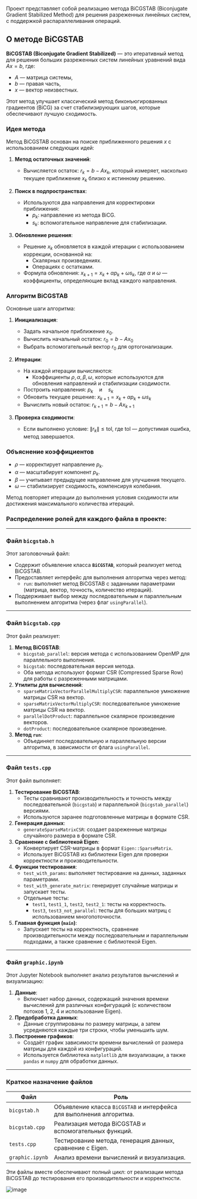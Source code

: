Проект представляет собой реализацию метода BiCGSTAB (Biconjugate Gradient Stabilized Method) для решения разреженных линейных систем, с поддержкой распараллеливания операций.

## О методе BiCGSTAB

**BiCGSTAB (Biconjugate Gradient Stabilized)** — это итеративный метод для решения больших разреженных систем линейных уравнений вида $Ax = b$, где:
- $A$ — матрица системы,
- $b$ — правая часть,
- $x$ — вектор неизвестных.

Этот метод улучшает классический метод биконъюгированных градиентов (BiCG) за счет стабилизирующих шагов, которые обеспечивают лучшую сходимость.

### Идея метода

Метод BiCGSTAB основан на поиске приближенного решения $x$ с использованием следующих идей:

1. **Метод остаточных значений**:
   - Вычисляется остаток:
     $r_k = b - Ax_k,$
     который измеряет, насколько текущее приближение $x_k$ близко к истинному решению.

2. **Поиск в подпространствах**:
   - Используются два направления для корректировки приближения:
     - $p_k$: направление из метода BiCG.
     - $s_k$: вспомогательное направление для стабилизации.

3. **Обновление решения**:
   - Решение $x_k$ обновляется в каждой итерации с использованием коррекции, основанной на:
     - Скалярных произведениях.
     - Операциях с остатками.
   - Формула обновления:
     $x_{k+1} = x_k + \alpha p_k + \omega s_k,$
     где $\alpha$ и $\omega$ — коэффициенты, определяющие вклад каждого направления.


### Алгоритм BiCGSTAB

Основные шаги алгоритма:

1. **Инициализация**:
   - Задать начальное приближение $x_0$.
   - Вычислить начальный остаток:
     $r_0 = b - Ax_0$
   - Выбрать вспомогательный вектор $r_0$ для ортогонализации.

2. **Итерации**:
   - На каждой итерации вычисляются:
     - Коэффициенты $\rho, \alpha, \beta, \omega$, которые используются для обновления направлений и стабилизации сходимости.
   - Построить направления:
     $p_k \quad \text{и} \quad s_k$
   - Обновить текущее решение:
     $x_{k+1} = x_k + \alpha p_k + \omega s_k$
   - Вычислить новый остаток:
     $r_{k+1} = b - Ax_{k+1}$

3. **Проверка сходимости**:
   - Если выполнено условие:
     $\|r_k\| \leq \text{tol},$
     где $\text{tol}$ — допустимая ошибка, метод завершается.

### Объяснение коэффициентов
- $\rho$ — корректирует направление $p_k$.
- $\alpha$ — масштабирует компонент $p_k$.
- $\beta$ — учитывает предыдущее направление для улучшения текущего.
- $\omega$ — стабилизирует сходимость, компенсируя колебания.

Метод повторяет итерации до выполнения условия сходимости или достижения максимального количества итераций.

### Распределение ролей для каждого файла в проекте:

---

### **Файл `bicgstab.h`**
Этот заголовочный файл:
- Содержит объявление класса **`BiCGSTAB`**, который реализует метод BiCGSTAB.
- Предоставляет интерфейс для выполнения алгоритма через метод:
  - `run`: выполняет метод BiCGSTAB с заданными параметрами (матрица, вектор, точность, количество итераций).
- Поддерживает выбор между последовательным и параллельным выполнением алгоритма (через флаг `usingParallel`).

---

### **Файл `bicgstab.cpp`**
Этот файл реализует:
1. **Метод BiCGSTAB**:
   - `bicgstab_parallel`: версия метода с использованием OpenMP для параллельного выполнения.
   - `bicgstab`: последовательная версия метода.
   - Оба метода используют формат CSR (Compressed Sparse Row) для работы с разреженными матрицами.
2. **Утилиты для вычислений**:
   - `sparseMatrixVectorParallelMultiplyCSR`: параллельное умножение матрицы CSR на вектор.
   - `sparseMatrixVectorMultiplyCSR`: последовательное умножение матрицы CSR на вектор.
   - `parallelDotProduct`: параллельное скалярное произведение векторов.
   - `dotProduct`: последовательное скалярное произведение.
3. **Метод `run`**:
   - Объединяет последовательную и параллельную версии алгоритма, в зависимости от флага `usingParallel`.

---

### **Файл `tests.cpp`**
Этот файл выполняет:
1. **Тестирование BiCGSTAB**:
   - Тесты сравнивают производительность и точность между последовательной (`bicgstab`) и параллельной (`bicgstab_parallel`) версиями.
   - Используются заранее подготовленные матрицы в формате CSR.
2. **Генерация данных**:
   - `generateSparseMatrixCSR`: создает разреженные матрицы случайного размера в формате CSR.
3. **Сравнение с библиотекой Eigen**:
   - Конвертирует CSR-матрицы в формат `Eigen::SparseMatrix`.
   - Использует BiCGSTAB из библиотеки Eigen для проверки корректности и производительности.
4. **Функции тестирования**:
   - `test_with_params`: выполняет тестирование на данных, заданных параметрами.
   - `test_with_generate_matrix`: генерирует случайные матрицы и запускает тесты.
   - Отдельные тесты:
     - `test1`, `test1_1`, `test2`, `test2_1`: тесты на корректность.
     - `test3`, `test3_not_parallel`: тесты для больших матриц с использованием многопоточности.
5. **Главная функция (`main`)**:
   - Запускает тесты на корректность, сравнение производительности между последовательным и параллельным подходами, а также сравнение с библиотекой Eigen.

---

### **Файл `graphic.ipynb`**
Этот Jupyter Notebook выполняет анализ результатов вычислений и визуализацию:
1. **Данные**:
   - Включает набор данных, содержащий значения времени вычислений для различных конфигураций (с количеством потоков 1, 2, 4 и использование Eigen).
2. **Предобработка данных**:
   - Данные сгруппированы по размеру матрицы, а затем усредняются каждые три строки, чтобы уменьшить шум.
3. **Построение графиков**:
   - Создаёт график зависимости времени вычислений от размера матрицы для каждой из конфигураций.
   - Используется библиотека `matplotlib` для визуализации, а также `pandas` и `numpy` для обработки данных.

---

### **Краткое назначение файлов**
| **Файл**          | **Роль**                                                                 |
|--------------------|--------------------------------------------------------------------------|
| `bicgstab.h`      | Объявление класса `BiCGSTAB` и интерфейса для выполнения алгоритма.       |
| `bicgstab.cpp`    | Реализация метода BiCGSTAB и вспомогательных функций.                    |
| `tests.cpp`       | Тестирование метода, генерация данных, сравнение с Eigen.                |
| `graphic.ipynb`   | Анализ времени вычислений и визуализация.                |

Эти файлы вместе обеспечивают полный цикл: от реализации метода BiCGSTAB до тестирования его производительности и корректности.

![image](https://github.com/user-attachments/assets/3b73b7a0-d115-4959-ae73-7fb4699006dd)






